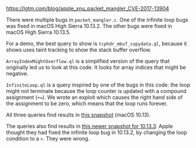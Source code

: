 https://lgtm.com/blog/apple_xnu_packet_mangler_CVE-2017-13904

There were multiple bugs in `packet_mangler.c`. One of the infinite loop bugs was fixed in macOS High Sierra 10.13.2. The other bugs were fixed in macOS High Sierra 10.13.5.

For a demo, the best query to show is `tcphdr_mbuf_copydata.ql`, because it shows uses taint tracking to show the stack buffer overflow.

`ArrayIndexMightOverflow.ql` is a simplified version of the query that originally led us to look at this code. It looks for array indices that might be negative.

`InfiniteLoop.ql` is a query inspired by one of the bugs in this code: the loop might not terminate because the loop counter is updated with a compound assignment (`+=`). We wrote an exploit which causes the right hand side of the assignment to be zero, which means that the loop runs forever.

All three queries find results in [this snapshot](https://downloads.lgtm.com/snapshots/cpp/apple/xnu/XNU-revision-2017-June-13--15-52-38.zip) (macOS 10.13).

The queries also find results in [this newer snapshot for 10.13.3](https://downloads.lgtm.com/snapshots/cpp/apple/xnu/xnu-4570.41.2_macOS-10.13.3_Semmle-1.16.1.zip). Apple thought they had fixed the infinite loop bug in 10.13.2, by changing the loop condition to a `>`. They were wrong.
